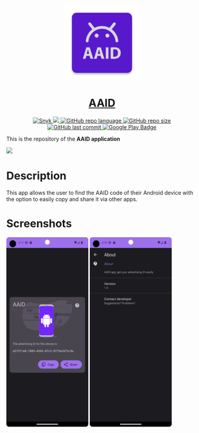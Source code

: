 <p align="center">
  <img src="https://github.com/figonzal1/AAID/blob/main/app/src/main/res/mipmap-xxxhdpi/ic_launcher.png" width="200" height="200">
</p>
<h1 align="center"><a href="https://play.google.com/store/apps/details?id=cl.figonzal.aaid">AAID</a></h1>

<p align="center">

  <a href="https://snyk.io/test/github/figonzal1/LastQuakeChile?targetFile=app/build.gradle" >
        <img alt="Snyk" src="https://snyk.io/test/github/figonzal1/LastQuakeChile/badge.svg?targetFile=app/build.gradle" >
  </a>

  <a href="https://www.codefactor.io/repository/github/figonzal1/aaid" >
        <img src="https://www.codefactor.io/repository/github/figonzal1/aaid/badge" >
  </a>

  <a href="https://img.shields.io/github/languages/top/figonzal1/AAID?color=orange" >
        <img alt="GitHub repo language" src="https://img.shields.io/github/languages/top/figonzal1/AAID?color=orange">
  </a>

   <a href="https://img.shields.io/github/repo-size/figonzal1/AAID" >
         <img alt="GitHub repo size" src="https://img.shields.io/github/repo-size/figonzal1/AAID">
    </a>

   <a href="https://img.shields.io/github/last-commit/figonzal1/AAID?color=yellow" >
        <img alt="GitHub last commit" src="https://img.shields.io/github/last-commit/figonzal1/AAID?color=yellow">
   </a>
  <a href="https://play.google.com/store/apps/details?id=cl.figonzal.aaid">
        <img alt="Google Play Badge" src="https://img.shields.io/endpoint?color=green&logo=google-play&logoColor=green&url=https%3A%2F%2Fplay.cuzi.workers.dev%2Fplay%3Fi%3Dcl.figonzal.aaid%26l%3DGoogle%2520Play%26m%3DVersion%253A%2520%24version%2520%257C%2520Downloads%2520%2524shortinstalls%2520%257C%2520Updated%253A%2520%2524updated">
  </a>
</p>

This is the repository of the **AAID application**

<a href="https://play.google.com/store/apps/details?id=cl.figonzal.aaid"><img src="https://play.google.com/intl/en_us/badges/images/generic/en_badge_web_generic.png" height="75"></a>

# Description

This app allows the user to find the AAID code of their Android device with the option to easily copy and share it via other apps.

# Screenshots

<img src="https://github.com/figonzal1/AAID/blob/main/graphics/screenshots/Screenshot_20221217_131738.png" width="216" height="500"> <img src="https://github.com/figonzal1/AAID/blob/main/graphics/screenshots/Screenshot_20221217_131809.png" width="216" height="500"> 
